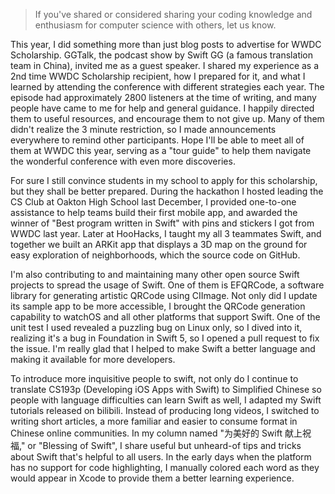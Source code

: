 > If you've shared or considered sharing your coding knowledge and enthusiasm for computer science with others, let us know.

This year, I did something more than just blog posts to advertise for WWDC Scholarship. GGTalk, the podcast show by Swift GG (a famous translation team in China), invited me as a guest speaker. I shared my experience as a 2nd time WWDC Scholarship recipient, how I prepared for it, and what I learned by attending the conference with different strategies each year. The episode had approximately 2800 listeners at the time of writing, and many people have came to me for help and general guidance. I happily directed them to useful resources, and encourage them to not give up. Many of them didn't realize the 3 minute restriction, so I made announcements everywhere to remind other participants. Hope I'll be able to meet all of them at WWDC this year, serving as a "tour guide" to help them navigate the wonderful conference with even more discoveries.

For sure I still convince students in my school to apply for this scholarship, but they shall be better prepared. During the hackathon I hosted leading the CS Club at Oakton High School last December, I provided one-to-one assistance to help teams build their first mobile app, and awarded the winner of "Best program written in Swift" with pins and stickers I got from WWDC last year. Later at HooHacks, I taught my all 3 teammates Swift, and together we built an ARKit app that displays a 3D map on the ground for easy exploration of neighborhoods, which the source code on GitHub.

I'm also contributing to and maintaining many other open source Swift projects to spread the usage of Swift. One of them is EFQRCode, a software library for generating artistic QRCode using CIImage. Not only did I update its sample app to be more accessible, I brought the QRCode generation capability to watchOS and all other platforms that support Swift. One of the unit test I used revealed a puzzling bug on Linux only, so I dived into it, realizing it's a bug in Foundation in Swift 5, so I opened a pull request to fix the issue. I'm really glad that I helped to make Swift a better language and making it available for more developers.

To introduce more inquisitive people to swift, not only do I continue to translate CS193p (Developing iOS Apps with Swift) to Simplified Chinese so people with language difficulties can learn Swift as well, I adapted my Swift tutorials released on bilibili. Instead of producing long videos, I switched to writing short articles, a more familiar and easier to consume format in Chinese online communities. In my column named "为美好的 Swift 献上祝福," or "Blessing of Swift", I share useful but unheard-of tips and tricks about Swift that's helpful to all users. In the early days when the platform has no support for code highlighting, I manually colored each word as they would appear in Xcode to provide them a better learning experience.
